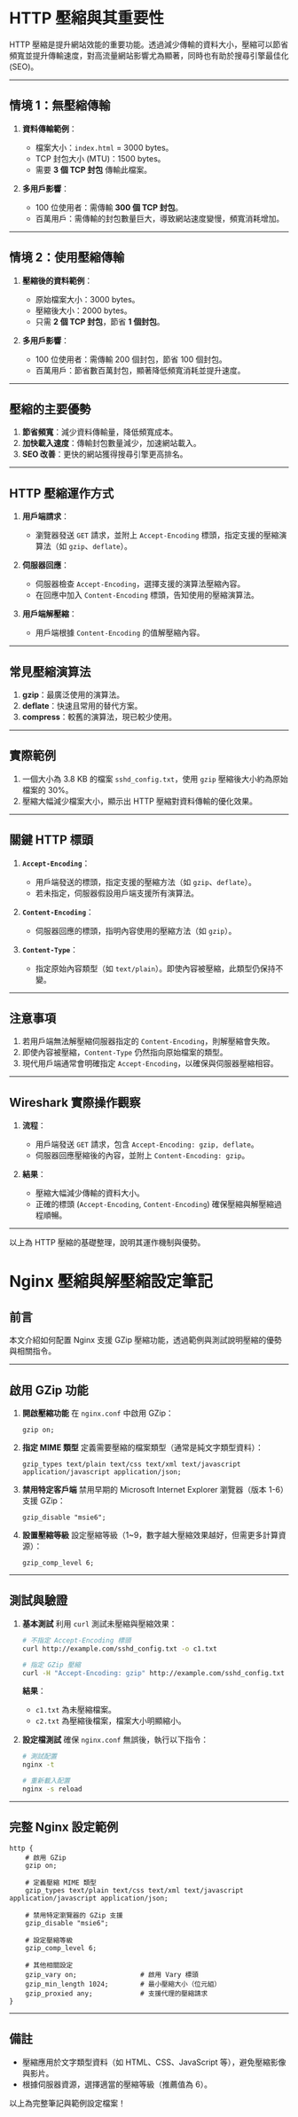 # HTTP 壓縮與其重要性

HTTP 壓縮是提升網站效能的重要功能。透過減少傳輸的資料大小，壓縮可以節省頻寬並提升傳輸速度，對高流量網站影響尤為顯著，同時也有助於搜尋引擎最佳化 (SEO)。

---

## **情境 1：無壓縮傳輸**

1. **資料傳輸範例**：
   - 檔案大小：`index.html` = 3000 bytes。
   - TCP 封包大小 (MTU)：1500 bytes。
   - 需要 **3 個 TCP 封包** 傳輸此檔案。

2. **多用戶影響**：
   - 100 位使用者：需傳輸 **300 個 TCP 封包**。
   - 百萬用戶：需傳輸的封包數量巨大，導致網站速度變慢，頻寬消耗增加。

---

## **情境 2：使用壓縮傳輸**

1. **壓縮後的資料範例**：
   - 原始檔案大小：3000 bytes。
   - 壓縮後大小：2000 bytes。
   - 只需 **2 個 TCP 封包**，節省 **1 個封包**。

2. **多用戶影響**：
   - 100 位使用者：需傳輸 200 個封包，節省 100 個封包。
   - 百萬用戶：節省數百萬封包，顯著降低頻寬消耗並提升速度。

---

## **壓縮的主要優勢**

1. **節省頻寬**：減少資料傳輸量，降低頻寬成本。
2. **加快載入速度**：傳輸封包數量減少，加速網站載入。
3. **SEO 改善**：更快的網站獲得搜尋引擎更高排名。

---

## **HTTP 壓縮運作方式**

1. **用戶端請求**：
   - 瀏覽器發送 `GET` 請求，並附上 `Accept-Encoding` 標頭，指定支援的壓縮演算法（如 `gzip`、`deflate`）。

2. **伺服器回應**：
   - 伺服器檢查 `Accept-Encoding`，選擇支援的演算法壓縮內容。
   - 在回應中加入 `Content-Encoding` 標頭，告知使用的壓縮演算法。

3. **用戶端解壓縮**：
   - 用戶端根據 `Content-Encoding` 的值解壓縮內容。

---

## **常見壓縮演算法**

1. **gzip**：最廣泛使用的演算法。
2. **deflate**：快速且常用的替代方案。
3. **compress**：較舊的演算法，現已較少使用。

---

## **實際範例**

1. 一個大小為 3.8 KB 的檔案 `sshd_config.txt`，使用 `gzip` 壓縮後大小約為原始檔案的 30%。
2. 壓縮大幅減少檔案大小，顯示出 HTTP 壓縮對資料傳輸的優化效果。

---

## **關鍵 HTTP 標頭**

1. **`Accept-Encoding`**：
   - 用戶端發送的標頭，指定支援的壓縮方法（如 `gzip`、`deflate`）。
   - 若未指定，伺服器假設用戶端支援所有演算法。

2. **`Content-Encoding`**：
   - 伺服器回應的標頭，指明內容使用的壓縮方法（如 `gzip`）。

3. **`Content-Type`**：
   - 指定原始內容類型（如 `text/plain`）。即使內容被壓縮，此類型仍保持不變。

---

## **注意事項**

1. 若用戶端無法解壓縮伺服器指定的 `Content-Encoding`，則解壓縮會失敗。
2. 即使內容被壓縮，`Content-Type` 仍然指向原始檔案的類型。
3. 現代用戶端通常會明確指定 `Accept-Encoding`，以確保與伺服器壓縮相容。

---

## **Wireshark 實際操作觀察**

1. **流程**：
   - 用戶端發送 `GET` 請求，包含 `Accept-Encoding: gzip, deflate`。
   - 伺服器回應壓縮後的內容，並附上 `Content-Encoding: gzip`。

2. **結果**：
   - 壓縮大幅減少傳輸的資料大小。
   - 正確的標頭 (`Accept-Encoding`, `Content-Encoding`) 確保壓縮與解壓縮過程順暢。

---

以上為 HTTP 壓縮的基礎整理，說明其運作機制與優勢。


# Nginx 壓縮與解壓縮設定筆記

## 前言
本文介紹如何配置 Nginx 支援 GZip 壓縮功能，透過範例與測試說明壓縮的優勢與相關指令。

---

## 啟用 GZip 功能

1. **開啟壓縮功能**
   在 `nginx.conf` 中啟用 GZip：
   ```nginx
   gzip on;
   ```

2. **指定 MIME 類型**
   定義需要壓縮的檔案類型（通常是純文字類型資料）：
   ```nginx
   gzip_types text/plain text/css text/xml text/javascript application/javascript application/json;
   ```

3. **禁用特定客戶端**
   禁用早期的 Microsoft Internet Explorer 瀏覽器（版本 1-6）支援 GZip：
   ```nginx
   gzip_disable "msie6";
   ```

4. **設置壓縮等級**
   設定壓縮等級（1~9，數字越大壓縮效果越好，但需更多計算資源）：
   ```nginx
   gzip_comp_level 6;
   ```

---

## 測試與驗證

1. **基本測試**
   利用 `curl` 測試未壓縮與壓縮效果：
   ```bash
   # 不指定 Accept-Encoding 標頭
   curl http://example.com/sshd_config.txt -o c1.txt

   # 指定 GZip 壓縮
   curl -H "Accept-Encoding: gzip" http://example.com/sshd_config.txt -o c2.txt
   ```

   **結果**：
   - `c1.txt` 為未壓縮檔案。
   - `c2.txt` 為壓縮後檔案，檔案大小明顯縮小。

2. **設定檔測試**
   確保 `nginx.conf` 無誤後，執行以下指令：
   ```bash
   # 測試配置
   nginx -t

   # 重新載入配置
   nginx -s reload
   ```

---

## 完整 Nginx 設定範例

```nginx
http {
    # 啟用 GZip
    gzip on;

    # 定義壓縮 MIME 類型
    gzip_types text/plain text/css text/xml text/javascript application/javascript application/json;

    # 禁用特定瀏覽器的 GZip 支援
    gzip_disable "msie6";

    # 設定壓縮等級
    gzip_comp_level 6;

    # 其他相關設定
    gzip_vary on;                # 啟用 Vary 標頭
    gzip_min_length 1024;        # 最小壓縮大小（位元組）
    gzip_proxied any;            # 支援代理的壓縮請求
}
```

---

## 備註
- 壓縮應用於文字類型資料（如 HTML、CSS、JavaScript 等），避免壓縮影像與影片。
- 根據伺服器資源，選擇適當的壓縮等級（推薦值為 6）。

以上為完整筆記與範例設定檔案！


